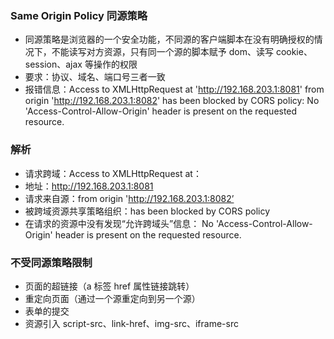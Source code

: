 ### Same Origin Policy 同源策略

- 同源策略是浏览器的一个安全功能，不同源的客户端脚本在没有明确授权的情况下，不能读写对方资源，只有同一个源的脚本赋予 dom、读写 cookie、session、ajax 等操作的权限
- 要求：协议、域名、端口号三者一致
- 报错信息：Access to XMLHttpRequest at 'http://192.168.203.1:8081' from origin 'http://192.168.203.1:8082' has been blocked by CORS policy: No 'Access-Control-Allow-Origin' header is present on the requested resource.

### 解析

- 请求跨域：Access to XMLHttpRequest at：
- 地址：http://192.168.203.1:8081
- 请求来自源：from origin 'http://192.168.203.1:8082’
- 被跨域资源共享策略组织：has been blocked by CORS policy
- 在请求的资源中没有发现“允许跨域头”信息： No 'Access-Control-Allow-Origin' header is present on the requested resource.

### 不受同源策略限制

- 页面的超链接（a 标签 href 属性链接跳转）
- 重定向页面（通过一个源重定向到另一个源）
- 表单的提交
- 资源引入 script-src、link-href、img-src、iframe-src
